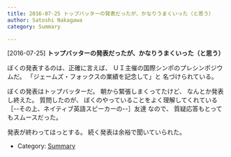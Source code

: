 ```yaml
---
title: 2016-07-25 トップバッターの発表だったが、かなりうまくいった（と思う）
author: Satoshi Nakagawa
category: Summary

---
```


[2016-07-25] **トップバッターの発表だったが、かなりうまくいった（と思う）** 

 ぼくの発表するのは、正確に言えば、
ＵＩ主催の国際シンポのプレシンポジウムだ。
「ジェームズ・フォックスの業績を記念して」と
名づけられている。

 ぼくの発表はトップバッターだ。
朝から緊張しまくってたけど、
なんとか発表し終えた。
質問したのが、
ぼくのやっていることをよく理解してくれている
［--その上、ネイティブ英語スピーカーの--］友達
なので、
質疑応答もとってもスムースだった。

 発表が終わってほっとする。
続く発表は余裕で聞いていられた。

- Category: [Summary](https://merapano.github.io/categories.html#Summary)

